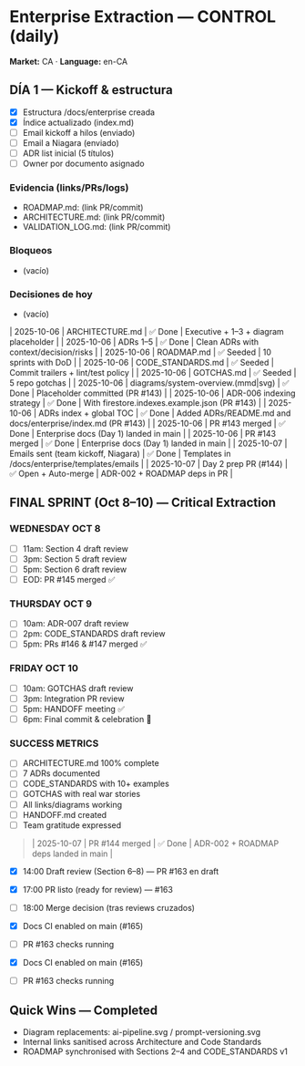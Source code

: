 # Enterprise Extraction — CONTROL (daily)

**Market:** CA · **Language:** en-CA

## DÍA 1 — Kickoff & estructura
- [x] Estructura /docs/enterprise creada
- [x] Índice actualizado (index.md)
- [ ] Email kickoff a hilos (enviado)
- [ ] Email a Niagara (enviado)
- [ ] ADR list inicial (5 títulos)
- [ ] Owner por documento asignado

### Evidencia (links/PRs/logs)
- ROADMAP.md: (link PR/commit)
- ARCHITECTURE.md: (link PR/commit)
- VALIDATION_LOG.md: (link PR/commit)

### Bloqueos
- (vacío)

### Decisiones de hoy
- (vacío)

| 2025-10-06 | ARCHITECTURE.md | ✅ Done | Executive + 1–3 + diagram placeholder |
| 2025-10-06 | ADRs 1–5 | ✅ Done | Clean ADRs with context/decision/risks |
| 2025-10-06 | ROADMAP.md | ✅ Seeded | 10 sprints with DoD |
| 2025-10-06 | CODE_STANDARDS.md | ✅ Seeded | Commit trailers + lint/test policy |
| 2025-10-06 | GOTCHAS.md | ✅ Seeded | 5 repo gotchas |
| 2025-10-06 | diagrams/system-overview.(mmd|svg) | ✅ Done | Placeholder committed (PR #143) |
| 2025-10-06 | ADR-006 indexing strategy | ✅ Done | With firestore.indexes.example.json (PR #143) |
| 2025-10-06 | ADRs index + global TOC | ✅ Done | Added ADRs/README.md and docs/enterprise/index.md (PR #143) |
| 2025-10-06 | PR #143 merged | ✅ Done | Enterprise docs (Day 1) landed in main |
| 2025-10-06 | PR #143 merged | ✅ Done | Enterprise docs (Day 1) landed in main |
| 2025-10-07 | Emails sent (team kickoff, Niagara) | ✅ Done | Templates in /docs/enterprise/templates/emails |
| 2025-10-07 | Day 2 prep PR (#144) | ✅ Open + Auto-merge | ADR-002 + ROADMAP deps in PR |

## FINAL SPRINT (Oct 8–10) — Critical Extraction

### WEDNESDAY OCT 8
- [ ] 11am: Section 4 draft review
- [ ] 3pm: Section 5 draft review  
- [ ] 5pm: Section 6 draft review
- [ ] EOD: PR #145 merged ✅

### THURSDAY OCT 9  
- [ ] 10am: ADR-007 draft review
- [ ] 2pm: CODE_STANDARDS draft review
- [ ] 5pm: PRs #146 & #147 merged ✅

### FRIDAY OCT 10
- [ ] 10am: GOTCHAS draft review
- [ ] 3pm: Integration PR review
- [ ] 5pm: HANDOFF meeting ✅
- [ ] 6pm: Final commit & celebration 🎉

### SUCCESS METRICS
- [ ] ARCHITECTURE.md 100% complete
- [ ] 7 ADRs documented
- [ ] CODE_STANDARDS with 10+ examples
- [ ] GOTCHAS with real war stories
- [ ] All links/diagrams working
- [ ] HANDOFF.md created
- [ ] Team gratitude expressed
> | 2025-10-07 | PR #144 merged | ✅ Done | ADR-002 + ROADMAP deps landed in main |

- [x] 14:00 Draft review (Section 6–8) — PR #163 en draft
- [x] 17:00 PR listo (ready for review) — #163
- [ ] 18:00 Merge decision (tras reviews cruzados)

- [x] Docs CI enabled on main (#165)
- [ ] PR #163 checks running

- [x] Docs CI enabled on main (#165)
- [ ] PR #163 checks running

## Quick Wins — Completed
- Diagram replacements: ai-pipeline.svg / prompt-versioning.svg
- Internal links sanitised across Architecture and Code Standards
- ROADMAP synchronised with Sections 2–4 and CODE_STANDARDS v1
